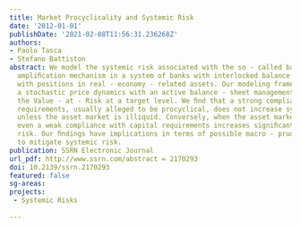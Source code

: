```yaml
---
title: Market Procyclicality and Systemic Risk
date: '2012-01-01'
publishDate: '2021-02-08T11:56:31.236268Z'
authors:
- Paolo Tasca
- Stefano Battiston
abstract: We model the systemic risk associated with the so - called balance - sheet
  ampliﬁcation mechanism in a system of banks with interlocked balance sheets and
  with positions in real - economy - related assets. Our modeling framework integrates
  a stochastic price dynamics with an active balance - sheet management aimed to maintain
  the Value - at - Risk at a target level. We ﬁnd that a strong compliance with capital
  requirements, usually alleged to be procyclical, does not increase systemic risk
  unless the asset market is illiquid. Conversely, when the asset market is illiquid,
  even a weak compliance with capital requirements increases signiﬁcantly systemic
  risk. Our ﬁndings have implications in terms of possible macro - prudential policies
  to mitigate systemic risk.
publication: SSRN Electronic Journal
url_pdf: http://www.ssrn.com/abstract = 2170293
doi: 10.2139/ssrn.2170293
featured: false
sg-areas:
projects: 
 - Systemic Risks
 
---
```

